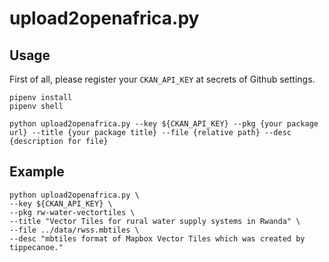 # upload2openafrica.py

## Usage

First of all, please register your `CKAN_API_KEY` at secrets of Github settings.

```
pipenv install 
pipenv shell

python upload2openafrica.py --key ${CKAN_API_KEY} --pkg {your package url} --title {your package title} --file {relative path} --desc {description for file}
```

## Example

```
python upload2openafrica.py \
--key ${CKAN_API_KEY} \
--pkg rw-water-vectortiles \
--title "Vector Tiles for rural water supply systems in Rwanda" \
--file ../data/rwss.mbtiles \
--desc "mbtiles format of Mapbox Vector Tiles which was created by tippecanoe."
```